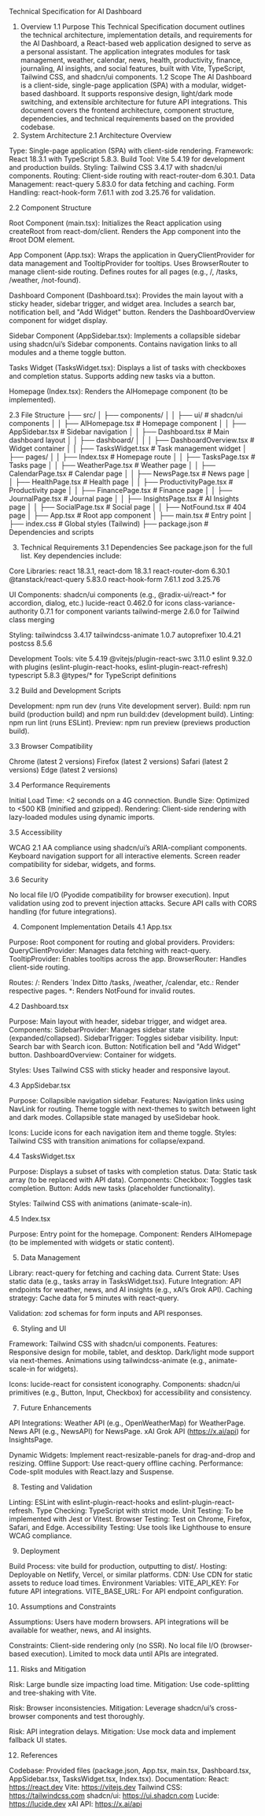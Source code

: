 Technical Specification for AI Dashboard

1. Overview
   1.1 Purpose
   This Technical Specification document outlines the technical architecture, implementation details, and requirements for the AI Dashboard, a React-based web application designed to serve as a personal assistant. The application integrates modules for task management, weather, calendar, news, health, productivity, finance, journaling, AI insights, and social features, built with Vite, TypeScript, Tailwind CSS, and shadcn/ui components.
   1.2 Scope
   The AI Dashboard is a client-side, single-page application (SPA) with a modular, widget-based dashboard. It supports responsive design, light/dark mode switching, and extensible architecture for future API integrations. This document covers the frontend architecture, component structure, dependencies, and technical requirements based on the provided codebase.
2. System Architecture
   2.1 Architecture Overview

Type: Single-page application (SPA) with client-side rendering.
Framework: React 18.3.1 with TypeScript 5.8.3.
Build Tool: Vite 5.4.19 for development and production builds.
Styling: Tailwind CSS 3.4.17 with shadcn/ui components.
Routing: Client-side routing with react-router-dom 6.30.1.
Data Management: react-query 5.83.0 for data fetching and caching.
Form Handling: react-hook-form 7.61.1 with zod 3.25.76 for validation.

2.2 Component Structure

Root Component (main.tsx):
Initializes the React application using createRoot from react-dom/client.
Renders the App component into the #root DOM element.

App Component (App.tsx):
Wraps the application in QueryClientProvider for data management and TooltipProvider for tooltips.
Uses BrowserRouter to manage client-side routing.
Defines routes for all pages (e.g., /, /tasks, /weather, /not-found).

Dashboard Component (Dashboard.tsx):
Provides the main layout with a sticky header, sidebar trigger, and widget area.
Includes a search bar, notification bell, and "Add Widget" button.
Renders the DashboardOverview component for widget display.

Sidebar Component (AppSidebar.tsx):
Implements a collapsible sidebar using shadcn/ui’s Sidebar components.
Contains navigation links to all modules and a theme toggle button.

Tasks Widget (TasksWidget.tsx):
Displays a list of tasks with checkboxes and completion status.
Supports adding new tasks via a button.

Homepage (Index.tsx):
Renders the AIHomepage component (to be implemented).

2.3 File Structure
├── src/
│ ├── components/
│ │ ├── ui/ # shadcn/ui components
│ │ ├── AIHomepage.tsx # Homepage component
│ │ ├── AppSidebar.tsx # Sidebar navigation
│ │ ├── Dashboard.tsx # Main dashboard layout
│ │ ├── dashboard/
│ │ │ ├── DashboardOverview.tsx # Widget container
│ │ ├── TasksWidget.tsx # Task management widget
│ ├── pages/
│ │ ├── Index.tsx # Homepage route
│ │ ├── TasksPage.tsx # Tasks page
│ │ ├── WeatherPage.tsx # Weather page
│ │ ├── CalendarPage.tsx # Calendar page
│ │ ├── NewsPage.tsx # News page
│ │ ├── HealthPage.tsx # Health page
│ │ ├── ProductivityPage.tsx # Productivity page
│ │ ├── FinancePage.tsx # Finance page
│ │ ├── JournalPage.tsx # Journal page
│ │ ├── InsightsPage.tsx # AI Insights page
│ │ ├── SocialPage.tsx # Social page
│ │ ├── NotFound.tsx # 404 page
│ ├── App.tsx # Root app component
│ ├── main.tsx # Entry point
│ ├── index.css # Global styles (Tailwind)
├── package.json # Dependencies and scripts

3. Technical Requirements
   3.1 Dependencies
   See package.json for the full list. Key dependencies include:

Core Libraries:
react 18.3.1, react-dom 18.3.1
react-router-dom 6.30.1
@tanstack/react-query 5.83.0
react-hook-form 7.61.1
zod 3.25.76

UI Components:
shadcn/ui components (e.g., @radix-ui/react-\* for accordion, dialog, etc.)
lucide-react 0.462.0 for icons
class-variance-authority 0.7.1 for component variants
tailwind-merge 2.6.0 for Tailwind class merging

Styling:
tailwindcss 3.4.17
tailwindcss-animate 1.0.7
autoprefixer 10.4.21
postcss 8.5.6

Development Tools:
vite 5.4.19
@vitejs/plugin-react-swc 3.11.0
eslint 9.32.0 with plugins (eslint-plugin-react-hooks, eslint-plugin-react-refresh)
typescript 5.8.3
@types/\* for TypeScript definitions

3.2 Build and Development Scripts

Development: npm run dev (runs Vite development server).
Build: npm run build (production build) and npm run build:dev (development build).
Linting: npm run lint (runs ESLint).
Preview: npm run preview (previews production build).

3.3 Browser Compatibility

Chrome (latest 2 versions)
Firefox (latest 2 versions)
Safari (latest 2 versions)
Edge (latest 2 versions)

3.4 Performance Requirements

Initial Load Time: <2 seconds on a 4G connection.
Bundle Size: Optimized to <500 KB (minified and gzipped).
Rendering: Client-side rendering with lazy-loaded modules using dynamic imports.

3.5 Accessibility

WCAG 2.1 AA compliance using shadcn/ui’s ARIA-compliant components.
Keyboard navigation support for all interactive elements.
Screen reader compatibility for sidebar, widgets, and forms.

3.6 Security

No local file I/O (Pyodide compatibility for browser execution).
Input validation using zod to prevent injection attacks.
Secure API calls with CORS handling (for future integrations).

4. Component Implementation Details
   4.1 App.tsx

Purpose: Root component for routing and global providers.
Providers:
QueryClientProvider: Manages data fetching with react-query.
TooltipProvider: Enables tooltips across the app.
BrowserRouter: Handles client-side routing.

Routes:
/: Renders `Index Ditto
/tasks, /weather, /calendar, etc.: Render respective pages.
\*: Renders NotFound for invalid routes.

4.2 Dashboard.tsx

Purpose: Main layout with header, sidebar trigger, and widget area.
Components:
SidebarProvider: Manages sidebar state (expanded/collapsed).
SidebarTrigger: Toggles sidebar visibility.
Input: Search bar with Search icon.
Button: Notification bell and "Add Widget" button.
DashboardOverview: Container for widgets.

Styles: Uses Tailwind CSS with sticky header and responsive layout.

4.3 AppSidebar.tsx

Purpose: Collapsible navigation sidebar.
Features:
Navigation links using NavLink for routing.
Theme toggle with next-themes to switch between light and dark modes.
Collapsible state managed by useSidebar hook.

Icons: Lucide icons for each navigation item and theme toggle.
Styles: Tailwind CSS with transition animations for collapse/expand.

4.4 TasksWidget.tsx

Purpose: Displays a subset of tasks with completion status.
Data: Static task array (to be replaced with API data).
Components:
Checkbox: Toggles task completion.
Button: Adds new tasks (placeholder functionality).

Styles: Tailwind CSS with animations (animate-scale-in).

4.5 Index.tsx

Purpose: Entry point for the homepage.
Component: Renders AIHomepage (to be implemented with widgets or static content).

5. Data Management

Library: react-query for fetching and caching data.
Current State: Uses static data (e.g., tasks array in TasksWidget.tsx).
Future Integration:
API endpoints for weather, news, and AI insights (e.g., xAI’s Grok API).
Caching strategy: Cache data for 5 minutes with react-query.

Validation: zod schemas for form inputs and API responses.

6. Styling and UI

Framework: Tailwind CSS with shadcn/ui components.
Features:
Responsive design for mobile, tablet, and desktop.
Dark/light mode support via next-themes.
Animations using tailwindcss-animate (e.g., animate-scale-in for widgets).

Icons: lucide-react for consistent iconography.
Components: shadcn/ui primitives (e.g., Button, Input, Checkbox) for accessibility and consistency.

7. Future Enhancements

API Integrations:
Weather API (e.g., OpenWeatherMap) for WeatherPage.
News API (e.g., NewsAPI) for NewsPage.
xAI Grok API (https://x.ai/api) for InsightsPage.

Dynamic Widgets: Implement react-resizable-panels for drag-and-drop and resizing.
Offline Support: Use react-query offline caching.
Performance: Code-split modules with React.lazy and Suspense.

8. Testing and Validation

Linting: ESLint with eslint-plugin-react-hooks and eslint-plugin-react-refresh.
Type Checking: TypeScript with strict mode.
Unit Testing: To be implemented with Jest or Vitest.
Browser Testing: Test on Chrome, Firefox, Safari, and Edge.
Accessibility Testing: Use tools like Lighthouse to ensure WCAG compliance.

9. Deployment

Build Process: vite build for production, outputting to dist/.
Hosting: Deployable on Netlify, Vercel, or similar platforms.
CDN: Use CDN for static assets to reduce load times.
Environment Variables:
VITE_API_KEY: For future API integrations.
VITE_BASE_URL: For API endpoint configuration.

10. Assumptions and Constraints

Assumptions:
Users have modern browsers.
API integrations will be available for weather, news, and AI insights.

Constraints:
Client-side rendering only (no SSR).
No local file I/O (browser-based execution).
Limited to mock data until APIs are integrated.

11. Risks and Mitigation

Risk: Large bundle size impacting load time.
Mitigation: Use code-splitting and tree-shaking with Vite.

Risk: Browser inconsistencies.
Mitigation: Leverage shadcn/ui’s cross-browser components and test thoroughly.

Risk: API integration delays.
Mitigation: Use mock data and implement fallback UI states.

12. References

Codebase: Provided files (package.json, App.tsx, main.tsx, Dashboard.tsx, AppSidebar.tsx, TasksWidget.tsx, Index.tsx).
Documentation:
React: https://react.dev
Vite: https://vitejs.dev
Tailwind CSS: https://tailwindcss.com
shadcn/ui: https://ui.shadcn.com
Lucide: https://lucide.dev
xAI API: https://x.ai/api
